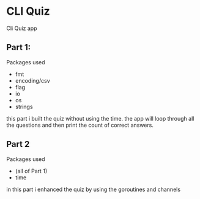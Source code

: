 # CLI Quiz
Cli Quiz app

## Part 1:
Packages used
- fmt
- encoding/csv
- flag
- io
- os
- strings

this part i built the quiz without using the time. the app will loop through all the questions and then print the count of correct answers.

## Part 2
Packages used
- (all of Part 1)
- time

in this part i enhanced the quiz by using the goroutines and channels
